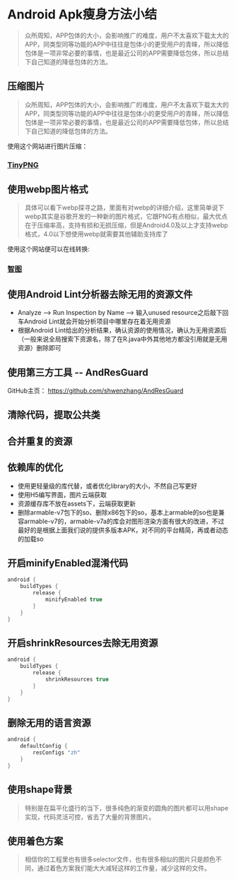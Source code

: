 # Android Apk瘦身方法小结
>众所周知，APP包体的大小，会影响推广的难度，用户不太喜欢下载太大的APP，同类型同等功能的APP中往往是包体小的更受用户的青睐，所以降低包体是一项非常必要的事情，也是最近公司的APP需要降低包体，所以总结下自己知道的降低包体的方法。
## 压缩图片
>众所周知，APP包体的大小，会影响推广的难度，用户不太喜欢下载太大的APP，同类型同等功能的APP中往往是包体小的更受用户的青睐，所以降低包体是一项非常必要的事情，也是最近公司的APP需要降低包体，所以总结下自己知道的降低包体的方法。

使用这个网站进行图片压缩：
### [TinyPNG](https://tinypng.com/)
## 使用webp图片格式
>具体可以看下webp探寻之路，里面有对webp的详细介绍，这里简单说下webp其实是谷歌开发的一种新的图片格式，它跟PNG有点相似，最大优点在于压缩率高，支持有损和无损压缩，但是Android4.0及以上才支持webp格式，4.0以下想使用webp就需要其他辅助支持库了

使用这个网站便可以在线转换:
### [智图](http://zhitu.isux.us/)
## 使用Android Lint分析器去除无用的资源文件
* Analyze --> Run Inspection by Name  -->  输入unused resource之后敲下回车Android Lint就会开始分析项目中哪里存在着无用资源
* 根据Android Lint给出的分析结果，确认资源的使用情况，确认为无用资源后（一般来说全局搜索下资源名，除了在R.java中外其他地方都没引用就是无用资源）删除即可
## 使用第三方工具 -- AndResGuard
GitHub主页：
https://github.com/shwenzhang/AndResGuard 
## 清除代码，提取公共类
## 合并重复的资源
## 依赖库的优化
* 使用更轻量级的库代替，或者优化library的大小，不然自己写更好
* 使用H5编写界面，图片云端获取
* 资源缓存库不放在assets下，云端获取更新
* 删除armable-v7包下的so、删除x86包下的so，基本上armable的so也是兼容armable-v7的，armable-v7a的库会对图形渲染方面有很大的改进，不过最好的是根据上面我们说的提供多版本APK，对不同的平台精简，再或者动态的加载so
## 开启minifyEnabled混淆代码
```gradle
android {
    buildTypes {
        release {
            minifyEnabled true
        }
    }
}
```
## 开启shrinkResources去除无用资源
```gradle
android {
    buildTypes {
        release {
            shrinkResources true
        }
    }
}
```
## 删除无用的语言资源
```gradle
android {
    defaultConfig {
        resConfigs "zh"
    }
}
```
## 使用shape背景
>特别是在扁平化盛行的当下，很多纯色的渐变的圆角的图片都可以用shape实现，代码灵活可控，省去了大量的背景图片。
## 使用着色方案
>相信你的工程里也有很多selector文件，也有很多相似的图片只是颜色不同，通过着色方案我们能大大减轻这样的工作量，减少这样的文件。





